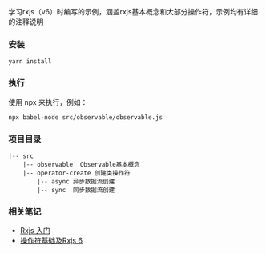 学习rxjs（v6）时编写的示例，涵盖rxjs基本概念和大部分操作符，示例均有详细的注释说明

### 安装
```
yarn install
```

### 执行
使用 npx 来执行，例如：
```
npx babel-node src/observable/observable.js
```

### 项目目录
```
|-- src
    |-- observable  Observable基本概念
    |-- operator-create 创建类操作符
        |-- async 异步数据流创建
        |-- sync  同步数据流创建
```

### 相关笔记
- [Rxjs 入门](https://whu-luojian.github.io/book/rxjs-abc.html)
- [操作符基础及Rxjs 6](https://whu-luojian.github.io/book/rxjs-operator-abc.html)